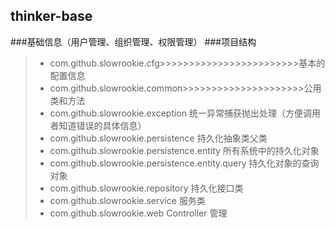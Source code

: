 ## thinker-base
###基础信息（用户管理、组织管理、权限管理）
###项目结构 
>* com.github.slowrookie.cfg>>>>>>>>>>>>>>>>>>>>>>>>基本的配置信息
>* com.github.slowrookie.common>>>>>>>>>>>>>>>>>>>>>公用类和方法
>* com.github.slowrookie.exception 					统一异常捕获抛出处理（方便调用者知道错误的具体信息）
>* com.github.slowrookie.persistence 				持久化抽象类父类
>* com.github.slowrookie.persistence.entity			所有系统中的持久化对象
>* com.github.slowrookie.persistence.entity.query 	持久化对象的查询对象
>* com.github.slowrookie.repository 					持久化接口类
>* com.github.slowrookie.service 					服务类
>* com.github.slowrookie.web Controller				管理
 
